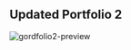 ## Updated Portfolio 2

![gordfolio2-preview](https://user-images.githubusercontent.com/93315369/174704143-196a27ca-bce1-435b-89b2-d8865956e788.png)


